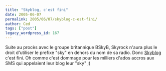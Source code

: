 ```yaml
---
title: "Skyblog, c'est fini"
date: 2005-06-07
permalink: 2005/06/07/skyblog-c-est-fini/
author: Ced
tags: ["post"]
legacy_wordpress_id: 167
---
```


Suite au procès avec le groupe britannique BSkyB, Skyrock n'aura plus le droit d'utiliser le prefixe "sky" en dehors du nom de sa radio. Donc [Skyblog](http://www.skyblog.com/) c'est fini. Oh comme c'est dommage pour les milliers d'ados accros aux SMS qui appelaient leur blog leur "sky" ;)

<!-- excerpt -->

